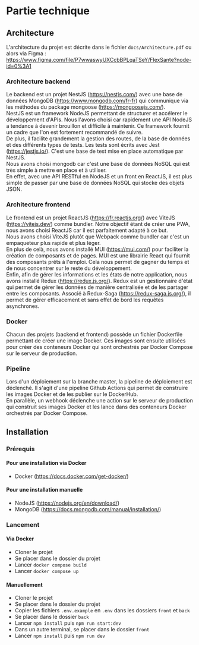 # Partie technique

## Architecture

L'architecture du projet est décrite dans le fichier ```docs/Architecture.pdf``` ou alors via Figma : https://www.figma.com/file/P7wwaswyUXCcbBPLqaTSeY/FlexSante?node-id=0%3A1

### Architecture backend

Le backend est un projet NestJS (https://nestjs.com/) avec une base de données MongoDB (https://www.mongodb.com/fr-fr) qui communique via les méthodes du package mongoose (https://mongoosejs.com/). <br>
NestJS est un framework NodeJS permettant de structurer et accélerer le développement d'APIs.
Nous l'avons choisi car rapidement une API NodeJS a tendance à devenir brouillon et difficile à maintenir. Ce framework fournit un cadre que l'on est fortement recommandé de suivre. <br>
De plus, il facilite grandement la gestion des routes, de la base de données et des différents types de tests. 
Les tests sont écrits avec Jest (https://jestjs.io/). C'est une base de test mise en place automatique par NestJS. <br>
Nous avons choisi mongodb car c'est une base de données NoSQL qui est très simple à mettre en place et à utiliser. <br> En effet, avec une API RESTful en NodeJS et un front en ReactJS, il est plus simple de passer par une base de données NoSQL qui stocke des objets JSON. <br>

### Architecture frontend

Le frontend est un projet ReactJS (https://fr.reactjs.org/) avec ViteJS (https://vitejs.dev/) comme bundler. Notre objectif étant de créer une PWA, nous avons choisi ReactJS car il est parfaitement adapté à ce but.<br> 
Nous avons choisi ViteJS plutôt que Webpack comme bundler car c'est un empaqueteur plus rapide et plus léger. <br>
En plus de celà, nous avons installé MUI (https://mui.com/) pour faciliter la création de composants et de pages. MUI est une librairie React qui fournit des composants prêts à l'emploi.
Cela nous permet de gagner du temps et de nous concentrer sur le reste du développement. <br>
Enfin, afin de gérer les informations et les états de notre application, nous avons installé Redux (https://redux.js.org/). Redux est un gestionnaire d'état qui permet de gérer les données de manière centralisée et de les partager entre les composants. Associé à Redux-Saga (https://redux-saga.js.org/), il permet de gérer efficacement et sans effet de bord les requêtes asynchrones.

### Docker 

Chacun des projets (backend et frontend) possède un fichier Dockerfile permettant de créer une image Docker. 
Ces images sont ensuite utilisées pour créer des conteneurs Docker qui sont orchestrés par Docker Compose sur le serveur de production.

### Pipeline

Lors d'un déploiement sur la branche master, la pipeline de déploiement est déclenché. Il s'agit d'une pipeline Github Actions qui permet de construire les images Docker et de les publier sur le DockerHub. <br />
En parallèle, un webhook déclenche une action sur le serveur de production qui construit ses images Docker et les lance dans des conteneurs Docker orchestrés par Docker Compose.


## Installation

### Prérequis

#### Pour une installation via Docker

- Docker (https://docs.docker.com/get-docker/)

#### Pour une installation manuelle

- NodeJS (https://nodejs.org/en/download/)
- MongoDB (https://docs.mongodb.com/manual/installation/)

### Lancement

#### Via Docker

- Cloner le projet
- Se placer dans le dossier du projet
- Lancer ```docker compose build```
- Lancer ```docker compose up```

#### Manuellement

- Cloner le projet
- Se placer dans le dossier du projet
- Copier les fichiers ```.env.example``` en ```.env``` dans les dossiers ```front``` et ```back```
- Se placer dans le dossier ```back```
- Lancer ```npm install``` puis ```npm run start:dev```
- Dans un autre terminal, se placer dans le dossier ```front```
- Lancer ```npm install``` puis ```npm run dev```

